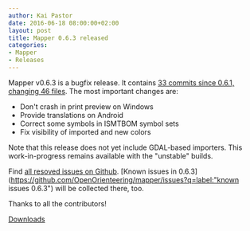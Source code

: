 ```yaml
---
author: Kai Pastor
date: 2016-06-18 08:00:00+02:00
layout: post
title: Mapper 0.6.3 released
categories:
- Mapper
- Releases
---
```


Mapper v0.6.3 is a bugfix release. It contains [33 commits since 0.6.1, changing 46 files](https://github.com/OpenOrienteering/mapper/compare/v0.6.2...v0.6.3). The most important changes are:

 - Don't crash in print preview on Windows
 - Provide translations on Android
 - Correct some symbols in ISMTBOM symbol sets
 - Fix visibility of imported and new colors

Note that this release does not yet include GDAL-based importers. This work-in-progress remains available with the "unstable" builds.

Find [all resoved issues on Github](https://github.com/OpenOrienteering/mapper/issues?q=milestone:v0.6.3+is:closed).
[Known issues in 0.6.3](https://github.com/OpenOrienteering/mapper/issues?q=label:"known issues 0.6.3") will be collected there, too.

Thanks to all the contributors!

<a class="btn btn-primary" href="https://github.com/OpenOrienteering/mapper/releases/tag/v0.6.3">Downloads</a>
